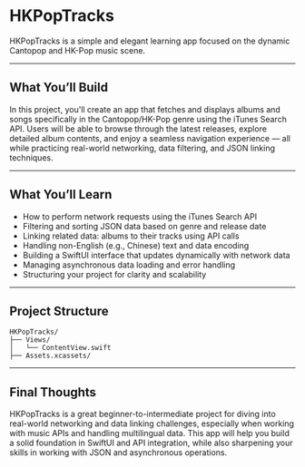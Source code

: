 # HKPopTracks

HKPopTracks is a simple and elegant learning app focused on the dynamic Cantopop and HK-Pop music scene.

---

## What You’ll Build

In this project, you'll create an app that fetches and displays albums and songs specifically in the Cantopop/HK-Pop genre using the iTunes Search API. Users will be able to browse through the latest releases, explore 
detailed album contents, and enjoy a seamless navigation experience — all while practicing real-world networking, data filtering, and JSON linking techniques.

---

## What You’ll Learn

* How to perform network requests using the iTunes Search API  
* Filtering and sorting JSON data based on genre and release date  
* Linking related data: albums to their tracks using API calls  
* Handling non-English (e.g., Chinese) text and data encoding  
* Building a SwiftUI interface that updates dynamically with network data  
* Managing asynchronous data loading and error handling  
* Structuring your project for clarity and scalability  

---

## Project Structure

```text
HKPopTracks/
├── Views/
│   └── ContentView.swift           
├── Assets.xcassets/              
````

---

## Final Thoughts

HKPopTracks is a great beginner-to-intermediate project for diving into real-world networking and data linking challenges, especially when working with music APIs and handling multilingual data. This app will help you 
build a solid foundation in SwiftUI and API integration, while also sharpening your skills in working with JSON and asynchronous operations.
